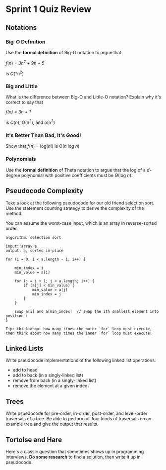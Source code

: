 # Sprint 1 Quiz Review

## Notations

### Big-O Definition
Use the **formal definition** of Big-O notation to argue that 

*f*(*n*) = *3n<sup>2</sup> + 9n + 5*

is *O*(*n<sup>2</sup>)

### Big and Little
What is the difference between Big-O and Little-O notation? Explain why it's correct to say that 

*f(n) = 3n + 1*

is *O*(*n*), *O*(n<sup>2</sup>), and *o*(n<sup>2</sup>)

### It's Better Than Bad, It's Good!

Show that *f*(*n*) = log(*n*!) is O(*n* log *n*)

### Polynomials

Use the **formal definition** of Theta notation to argue that the log of a *d*-degree polynomial with positive coefficients must be
*Θ*(log *n*).

## Pseudocode Complexity

Take a look at the following pseudocode for our old friend selection sort. Use the statement counting strategy to derive the complexity
of the method.

You can assume the worst-case input, which is an array in reverse-sorted order.

```
algorithm: selection sort

input: array a
output: a, sorted in-place

for (i = 0; i < a.length - 1; i++) {

    min_index = i
    min_value = a[i]
    
    for (j = i + 1; j < a.length; i++) {
        if (a[j] < min_value) {
            min_value = a[j]
            min_index = j
        }
    }
    
    swap a[i] and a[min_index]  // swap the ith smallest element into position i
}

Tip: think about how many times the outer `for` loop must execute, then think about how many times the inner `for` loop must execute.
```

## Linked Lists

Write pseudocode implementations of the following linked list operations:

- add to head
- add to back (in a singly-linked list)
- remove from back (in a singly-linked list)
- remove the element at a given index *i*

## Trees

Write psuedocode for pre-order, in-order, post-order, and level-order traversals of a tree. Be able to perform all four kinds of
traversals on an example tree and give the output that results.

## Tortoise and Hare

Here's a classic question that sometimes shows up in programming interviews. **Do some research** to find a solution, then write
it up in pseudocode.

